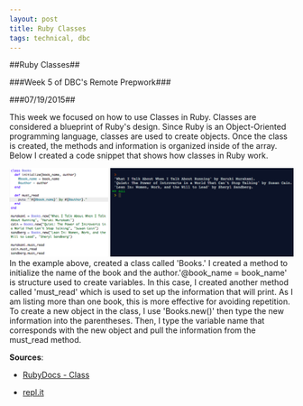```yaml
---
layout: post
title: Ruby Classes
tags: technical, dbc
---
```

##Ruby Classes##

###Week 5 of DBC's Remote Prepwork###

###07/19/2015##

This week we focused on how to use Classes in Ruby. Classes are considered a blueprint of Ruby's design. Since Ruby is an Object-Oriented programming language, classes are used to create objects. Once the class is created, the methods and information is organized inside of the array. Below I created a code snippet that shows how classes in Ruby work.

![Ruby Class Examples](/assets/ruby-class.png)
In the example above, created a class called 'Books.' I created a method to initialize the name of the book and the author.'@book_name = book_name' is structure used to create variables. In this case, I created another method called 'must_read' which is used to set up the information that will print. As I am listing more than one book, this is more effective for avoiding repetition. To create a new object in the class, I use 'Books.new()' then type the new information into the parentheses. Then, I type the variable name that corresponds with the new object and pull the information from the must_read method.

**Sources**:

- [RubyDocs - Class](http://ruby-doc.org/core-2.2.0/Class.html)

- [repl.it](http://repl.it/)